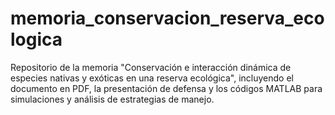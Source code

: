 # memoria_conservacion_reserva_ecologica
Repositorio de la memoria "Conservación e interacción dinámica de especies nativas y exóticas en una reserva ecológica", incluyendo el documento en PDF, la presentación de defensa y los códigos MATLAB para simulaciones y análisis de estrategias de manejo.
